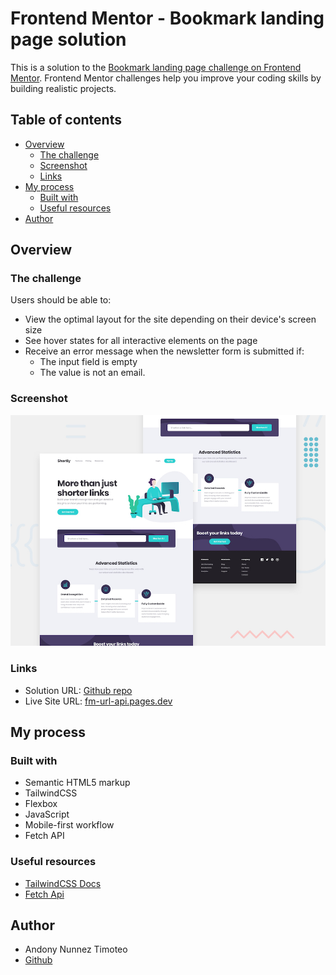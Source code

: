 # Frontend Mentor - Bookmark landing page solution

This is a solution to the [Bookmark landing page challenge on Frontend Mentor](https://www.frontendmentor.io/challenges/bookmark-landing-page-5d0b588a9edda32581d29158). Frontend Mentor challenges help you improve your coding skills by building realistic projects.

## Table of contents

- [Overview](#overview)
  - [The challenge](#the-challenge)
  - [Screenshot](#screenshot)
  - [Links](#links)
- [My process](#my-process)
  - [Built with](#built-with)
  - [Useful resources](#useful-resources)
- [Author](#author)

## Overview

### The challenge

Users should be able to:

- View the optimal layout for the site depending on their device's screen size
- See hover states for all interactive elements on the page
- Receive an error message when the newsletter form is submitted if:
  - The input field is empty
  - The value is not an email.

### Screenshot

![Design preview for the Shortly URL shortening API coding challenge](./design/desktop-preview.jpg)

### Links

- Solution URL: [Github repo](https://github.com/andonynt/fm-URL-shortening-API)
- Live Site URL: [fm-url-api.pages.dev](https://fm-url-api.pages.dev/)

## My process

### Built with

- Semantic HTML5 markup
- TailwindCSS
- Flexbox
- JavaScript
- Mobile-first workflow
- Fetch API

### Useful resources

- [TailwindCSS Docs](https://tailwindcss.com/docs/installation)
- [Fetch Api](https://developer.mozilla.org/en-US/docs/Web/API/Fetch_API)

## Author

- Andony Nunnez Timoteo
- [Github](https://github.com/andonynt)
